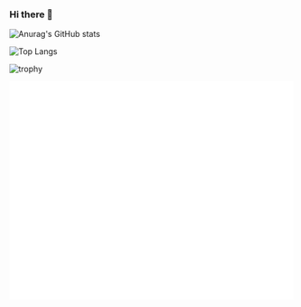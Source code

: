 ### Hi there 👋


![Anurag's GitHub stats](https://github-readme-stats.vercel.app/api?username=Peter-JXL&show_icons=true&theme=github_dark)


![Top Langs](https://github-readme-stats.vercel.app/api/top-langs/?username=Peter-JXL&layout=compact&theme=github_dark)



![trophy](https://github-profile-trophy.vercel.app/?username=Peter-JXL&theme=monokai)



![Metrics](/github-metrics.svg)
